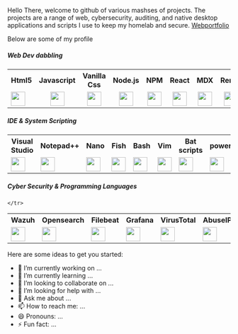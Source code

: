 Hello There,  welcome to github of various mashses of projects. The projects are a range of web, cybersecurity, auditing, and native desktop applications and scripts I use to keep my homelab and secure. 
[Webportfolio](https://webportfolio-6gl.pages.dev/)

Below are some of my profile 

<h5> Web Dev dabbling</h5>
<div>
  <table>
    <tr>
      <th>Html5</th> 
      <th>Javascript</th>
      <th>Vanilla Css</th>
      <th>Node.js</th> 
      <th>NPM</th>
      <th>React</th>
      <th>MDX</th> 
      <th>Remix</th>
      <th>PHP</th>
      <th>MySQL</th> 
      <th>Postgres</th>
      <th>Apache</th>
      <th>Nginx</th>
    </tr>
    <tr>
      <td ><div style="align:center"><img height="32" width="32" src="https://cdn.simpleicons.org/html5/[COLOR]" /> </div></td>
      <td style="text-align:center"><img height="32" width="32" src="https://cdn.simpleicons.org/javascript/[COLOR]"  /></td>
      <td style="text-align:center"><img height="32" width="32" src="https://cdn.simpleicons.org/css3/[COLOR]" /></td>
      <td style="text-align:center"><img height="32" width="32" src="https://cdn.simpleicons.org/node.js/[COLOR]" /></td>
      <td style="text-align:center"><img height="32" width="32" src="https://cdn.simpleicons.org/npm/[COLOR]" /></td>
      <td style="text-align:center"><img height="32" width="32" src="https://cdn.simpleicons.org/react/[COLOR]"  /></td>
      <td style="text-align:center"><img height="32" width="32" src="https://cdn.simpleicons.org/mdx/[COLOR]" /></td>
      <td style="text-align:center"><img height="32" width="32" src="https://cdn.simpleicons.org/remix/[COLOR]"  /></td>
      <td style="text-align:center"><img height="32" width="32" src="https://cdn.simpleicons.org/php/[COLOR]"  /></td>
      <td style="text-align:center"><img height="32" width="32" src="https://cdn.simpleicons.org/mysql/[COLOR]"  /></td>
      <td style="text-align:center"><img height="32" width="32" src="https://cdn.simpleicons.org/postgresql/[COLOR]"  /></td>
      <td style="text-align:center"><img height="32" width="32" src="https://cdn.simpleicons.org/apache/[COLOR]" /></td>
      <td style="text-align:center"><img height="32" width="32" src="https://cdn.simpleicons.org/nginx/[COLOR]" /></td>
    </tr>
  </table>
</div>

<h5> IDE & System Scripting </h5>
<div>
  <table>
    <tr>
      <th>Visual Studio</th> 
      <th>Notepad++</th>
      <th>Nano</th>
      <th>Fish</th> 
      <th>Bash</th>
      <th>Vim</th>
      <th>Bat scripts</th> 
      <th>powershell</th>
      <th>Netbeans</th>      
    </tr>
    <tr>
      <td><img height="32" width="32" src="https://www.svgrepo.com/download/331782/visual-studio.svg" /> </td>
      <td><img height="32" width="32" src="https://cdn.simpleicons.org/notepad++/[COLOR]"  /></td>
      <td><img height="32" width="32" src="https://cdn.simpleicons.org/nano/[COLOR]" /></td>
      <td><img height="32" width="32" src="https://cdn.simpleicons.org/fishshell/[COLOR]" /></td>
      <td><img height="32" width="32" src="https://cdn.simpleicons.org/gnubash/[COLOR]"  /></td>
      <td><img height="32" width="32" src="https://cdn.simpleicons.org/vim/[COLOR]" /></td>
      <td><img height="32" width="32" src="https://cdn.simpleicons.org/bat/[COLOR]"  /></td>
      <td><img height="32" width="32" src="https://www.svgrepo.com/show/306596/powershell.svg"  /></td>
      <td><img height="32" width="32" src="https://cdn.simpleicons.org/apachenetbeanside/[COLOR]" /></td>
    </tr>
  </table>
</div>

<h5> Cyber Security & Programming Languages </h5>
<table>
    <tr>
      <th>Wazuh</th> 
      <th>Opensearch</th>
      <th>Filebeat</th>
      <th>Grafana</th> 
      <th>VirusTotal</th>
      <th>AbuseIPDb</th>
      <th>MISP</th> 
      <th>SandFly</th>
      <th>Nexttron</th>      
    </tr>
    <tr>
      <td><img height="32" width="32" src="https://wazuh.com/uploads/2020/03/pageImage_home.png" /> </td>
      <td><img height="32" width="32" src="https://cdn.simpleicons.org/opensearch/[COLOR]"  /></td>
      <td><img height="32" width="32" src="https://cdn.simpleicons.org/beats/[COLOR]" /></td>
      <td><img height="32" width="32" src="https://cdn.simpleicons.org/grafana/[COLOR]" /></td>
      <td><img height="32" width="32" src="https://cdn.simpleicons.org/virustotal/[COLOR]" /></td>
      <td><img height="32" width="32" src="https://cdn.simpleicons.org/abusedotch/[COLOR]"  /></td>
      <td><img height="32" width="32" src="https://raw.githubusercontent.com/MISP/MISP/2.4/INSTALL/logos/misp-logo.png" /></td>
      <td><img height="32" width="32" src="https://object-storage.nz-hlz-1.catalystcloud.io/v1/AUTH_52213f2d28354f499d85ec4722164456/catalystcloudnz_django_storage_prod/images/sandfly_logo_black_-_SCREEN_colours_340.2995_F.width-500.png"  /></td>
      <td><img height="32" width="32" src="https://www.nextron-systems.com/wp-content/uploads/2023/10/nextron-systems-logo-text.svg"  /></td>
      
    </tr>
  </table>
</div>

Here are some ideas to get you started:

- 🔭 I’m currently working on ...
- 🌱 I’m currently learning ...
- 👯 I’m looking to collaborate on ...
- 🤔 I’m looking for help with ...
- 💬 Ask me about ...
- 📫 How to reach me: ...
- 😄 Pronouns: ...
- ⚡ Fun fact: ...
<!--
**stillHere3000/stillHere3000** is a ✨ _special_ ✨ repository because its `README.md` (this file) appears on your GitHub profile.

Here are some ideas to get you started:

- 🔭 I’m currently working on ...
- 🌱 I’m currently learning ...
- 👯 I’m looking to collaborate on ...
- 🤔 I’m looking for help with ...
- 💬 Ask me about ...
- 📫 How to reach me: ...
- 😄 Pronouns: ...
- ⚡ Fun fact: ...
-->
